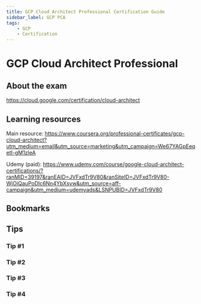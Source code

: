 ```yaml
---
title: GCP Cloud Architect Professional Certification Guide
sidebar_label: GCP PCA
tags:
    - GCP
    - Certification
---
```


# GCP Cloud Architect Professional

## About the exam

https://cloud.google.com/certification/cloud-architect

## Learning resources

Main resource: https://www.coursera.org/professional-certificates/gcp-cloud-architect?utm_medium=email&utm_source=marketing&utm_campaign=We67YAGpEeqetI-gM1zleA

Udemy (paid): https://www.udemy.com/course/google-cloud-architect-certifications/?ranMID=39197&ranEAID=JVFxdTr9V80&ranSiteID=JVFxdTr9V80-WjOiQauPoDlc6Nn4YbXsyw&utm_source=aff-campaign&utm_medium=udemyads&LSNPUBID=JVFxdTr9V80

## Bookmarks

## Tips

### Tip #1

### Tip #2

### Tip #3

### Tip #4
